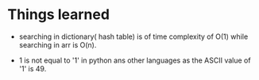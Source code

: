 # Things learned

- searching in dictionary( hash table) is of time complexity of O(1) while searching in arr is O(n).

- 1 is not equal to '1' in python ans other languages as the ASCII value of '1' is 49.
